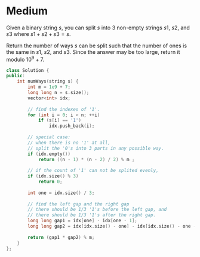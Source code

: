 # Medium

Given a binary string $s$, you can split $s$ into $3$ non-empty strings $s1$, $s2$, and $s3$ where $s1 + s2 + s3 = s$.

Return the number of ways $s$ can be split such that the number of ones is the same in $s1$, $s2$, and $s3$. Since the answer may be too large, return it modulo $10^9 + 7$.

```cpp
class Solution {
public:
    int numWays(string s) {
        int m = 1e9 + 7;
        long long n = s.size();
        vector<int> idx;
        
        // find the indexes of '1'.
        for (int i = 0; i < n; ++i)
            if (s[i] == '1')
                idx.push_back(i);
        
        // special case: 
        // when there is no '1' at all, 
        // split the '0's into 3 parts in any possible way.
        if (idx.empty())
            return ((n - 1) * (n - 2) / 2) % m ;
        
        // if the count of '1' can not be splited evenly, 
        if (idx.size() % 3)
            return 0;
        
        int one = idx.size() / 3;
        
        // find the left gap and the right gap
        // there should be 1/3 '1's before the left gap, and 
        // there should be 1/3 '1's after the right gap.
        long long gap1 = idx[one] - idx[one - 1];
        long long gap2 = idx[idx.size() - one] - idx[idx.size() - one - 1];
        
        return (gap1 * gap2) % m;
    }
};
```
